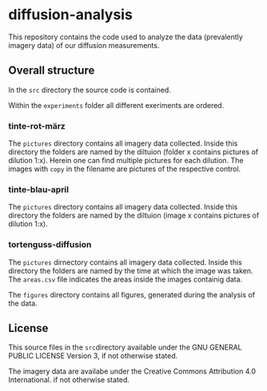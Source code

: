 # diffusion-analysis
This repository contains the code used to analyze the data (prevalently imagery data) of our diffusion measurements.

## Overall structure

In the `src` directory the source code is contained.

Within  the `experiments` folder all different exeriments are ordered.

### tinte-rot-märz
The `pictures` directory contains all imagery data collected. Inside this directory the folders are named by the diltuion (folder x contains pictures of dilution 1:x). Herein one can find multiple pictures for each dilution. The images with `copy` in the filename are pictures of the respective control.

### tinte-blau-april
The `pictures` directory contains all imagery data collected. Inside this directory the folders are named by the diltuion (image x contains pictures of dilution 1:x).

### tortenguss-diffusion
The `pictures` dirnectory contains all imagery data collected. Inside this directory the folders are named by the time at which the image was taken. The `areas.csv` file indicates the areas inside the images containig data.

The `figures` directory contains all figures, generated during the analysis of the data.

## License
This source files in the `src`directory available under the GNU GENERAL PUBLIC LICENSE Version 3, if not otherwise stated.

The imagery data are availabe under the Creative Commons Attribution 4.0 International. if not otherwise stated.